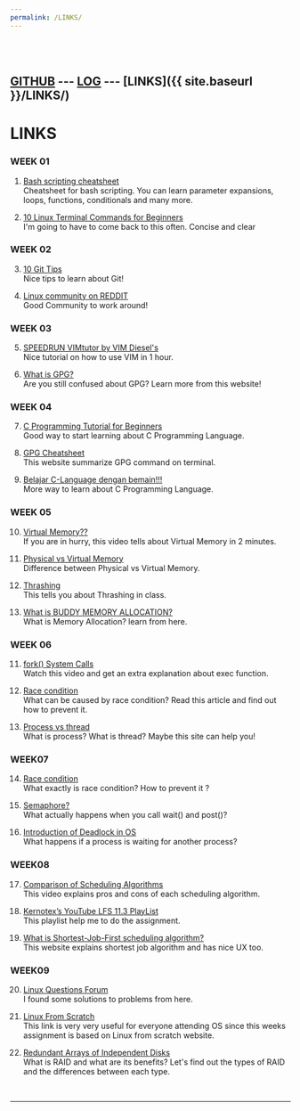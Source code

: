 ```yaml
---
permalink: /LINKS/
---
```

<br><br>
[GITHUB](https://github.com/hernowo-ari/os231/) ---
[LOG](TXT/mylog.txt) ---
[LINKS]({{ site.baseurl }}/LINKS/)
<br>
---
# LINKS


### **WEEK 01**
1. [Bash scripting cheatsheet](https://devhints.io/bash)<br>
Cheatsheet for bash scripting.
You can learn parameter expansions, loops, functions, conditionals and many more.

2. [10 Linux Terminal Commands for Beginners](https://youtu.be/CpTfQ-q6MPU)<br>
I'm going to have to come back to this often. Concise and clear

### **WEEK 02**
3. [10 Git Tips](https://dev.to/yenyih/10-useful-git-tips-to-improve-your-workflow-kf1)<br>
Nice tips to learn about Git!

4. [Linux community on REDDIT](https://www.reddit.com/r/linux/)<br>
Good Community to work around!

### **WEEK 03**
5. [SPEEDRUN VIMtutor by VIM Diesel's](https://www.youtube.com/watch?v=d8XtNXutVto&t)<br>
Nice tutorial on how to use VIM in 1 hour.

6. [What is GPG?](https://www.privex.io/articles/what-is-gpg)<br>
Are you still confused about GPG? Learn more from this website!

### **WEEK 04**
7. [C Programming Tutorial for Beginners](https://www.youtube.com/watch?v=KJgsSFOSQv0)<br>
Good way to start learning about C Programming Language.

8. [GPG Cheatsheet](http://irtfweb.ifa.hawaii.edu/~lockhart/gpg/)<br>
This website summarize GPG command on terminal.

9. [Belajar C-Language dengan bemain!!!](www.codingame.com)<br>
More way to learn about C Programming Language.

### **WEEK 05**
10. [Virtual Memory??](https://www.youtube.com/watch?v=qeOBEOBJREs)<br>
If you are in hurry, this video tells about Virtual Memory in 2 minutes.

11. [Physical vs Virtual Memory](https://pediaa.com/what-is-the-difference-between-physical-and-virtual-memory)<br>
Difference between Physical vs Virtual Memory.

12. [Thrashing](http://www.thrashing.com/thrashing-in-computer-science.html)<br>
This tells you about Thrashing in class.

13. [What is BUDDY MEMORY ALLOCATION?](https://www.youtube.com/watch?v=j9sOpKm5goQ)<br>
What is Memory Allocation? learn from here.

### **WEEK 06**
11. [fork() System Calls](https://www.youtube.com/watch?v=IFEFVXvjiHY&ab_channel=NesoAcademy)<br>
Watch this video and get an extra explanation about exec function. 

12. [Race condition](https://searchstorage.techtarget.com/definition/race-condition)<br>
What can be caused by race condition? Read this article and find out how to prevent it.

13. [Process vs thread](https://www.guru99.com/difference-between-process-and-thread.html)<br>
What is process? What is thread? Maybe this site can help you!

### **WEEK07**
14. [Race condition](https://searchstorage.techtarget.com/definition/race-condition)<br>
What exactly is race condition? How to prevent it ?

15. [Semaphore?](https://www.guru99.com/semaphore-in-operating-system.html)<br>
What actually happens when you call wait() and post()?

16. [Introduction of Deadlock in OS](https://www.geeksforgeeks.org/introduction-of-deadlock-in-operating-system/)<br>
What happens if a process is waiting for another process?

### **WEEK08**
17. [Comparison of Scheduling Algorithms](https://unacademy.com/lesson/comparison-of-scheduling-algorithms/BYKW5NJZ)<br>
This video explains pros and cons of each scheduling algorithm.

18. [Kernotex’s YouTube LFS 11.3 PlayList](https://www.youtube.com/playlist?list=PLyc5xVO2uDsB4gJ2dPySvs2eK_roFwKeb)<br>
This playlist help me to do the assignment.

19. [What is Shortest-Job-First scheduling algorithm?](https://www.studytonight.com/operating-system/shortest-job-first)<br>
This website explains shortest job algorithm and has nice UX too.

### **WEEK09**
20. [Linux Questions Forum](https://www.linuxquestions.org/questions/linux-from-scratch-13/)<br>
I found some solutions to problems from here.

21. [Linux From Scratch](https://www.linuxfromscratch.org/lfs/)<br>
This link is very very useful for everyone attending OS since this weeks assignment is based on Linux from scratch website.

22. [Redundant Arrays of Independent Disks](https://www.geeksforgeeks.org/raid-redundant-arrays-of-independent-disks/)<br>
What is RAID and what are its benefits? Let's find out the types of RAID and the differences between each type.

<br>
<hr>

